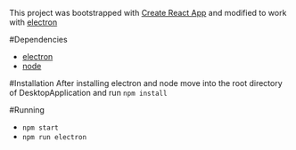 This project was bootstrapped with [Create React App](https://github.com/facebookincubator/create-react-app) and modified to work with [electron](https://github.com/electron/electron)

#Dependencies
* [electron](https://github.com/electron/electron)
* [node](https://github.com/nodejs/node)

#Installation
After installing electron and node move into the root directory of DesktopApplication and run `npm install`

#Running
* `npm start`
* `npm run electron`
